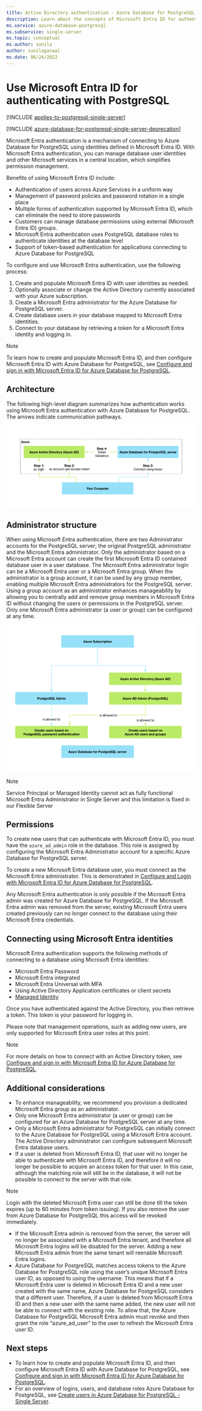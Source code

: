 ```yaml
---
title: Active Directory authentication - Azure Database for PostgreSQL - Single Server
description: Learn about the concepts of Microsoft Entra ID for authentication with Azure Database for PostgreSQL - Single Server
ms.service: azure-database-postgresql
ms.subservice: single-server
ms.topic: conceptual
ms.author: sunila
author: sunilagarwal
ms.date: 06/24/2022
---
```


# Use Microsoft Entra ID for authenticating with PostgreSQL

[!INCLUDE [applies-to-postgresql-single-server](../includes/applies-to-postgresql-single-server.md)]

[!INCLUDE [azure-database-for-postgresql-single-server-deprecation](../includes/azure-database-for-postgresql-single-server-deprecation.md)]

Microsoft Entra authentication is a mechanism of connecting to Azure Database for PostgreSQL using identities defined in Microsoft Entra ID.
With Microsoft Entra authentication, you can manage database user identities and other Microsoft services in a central location, which simplifies permission management.

Benefits of using Microsoft Entra ID include:

- Authentication of users across Azure Services in a uniform way
- Management of password policies and password rotation in a single place
- Multiple forms of authentication supported by Microsoft Entra ID, which can eliminate the need to store passwords
- Customers can manage database permissions using external (Microsoft Entra ID) groups.
- Microsoft Entra authentication uses PostgreSQL database roles to authenticate identities at the database level
- Support of token-based authentication for applications connecting to Azure Database for PostgreSQL

To configure and use Microsoft Entra authentication, use the following process:

1. Create and populate Microsoft Entra ID with user identities as needed.
2. Optionally associate or change the Active Directory currently associated with your Azure subscription.
3. Create a Microsoft Entra administrator for the Azure Database for PostgreSQL server.
4. Create database users in your database mapped to Microsoft Entra identities.
5. Connect to your database by retrieving a token for a Microsoft Entra identity and logging in.

> [!NOTE]
> To learn how to create and populate Microsoft Entra ID, and then configure Microsoft Entra ID with Azure Database for PostgreSQL, see [Configure and sign in with Microsoft Entra ID for Azure Database for PostgreSQL](how-to-configure-sign-in-azure-ad-authentication.md).

## Architecture

The following high-level diagram summarizes how authentication works using Microsoft Entra authentication with Azure Database for PostgreSQL. The arrows indicate communication pathways.

![authentication flow][1]

## Administrator structure

When using Microsoft Entra authentication, there are two Administrator accounts for the PostgreSQL server; the original PostgreSQL administrator and the Microsoft Entra administrator. Only the administrator based on a Microsoft Entra account can create the first Microsoft Entra ID contained database user in a user database. The Microsoft Entra administrator login can be a Microsoft Entra user or a Microsoft Entra group. When the administrator is a group account, it can be used by any group member, enabling multiple Microsoft Entra administrators for the PostgreSQL server. Using a group account as an administrator enhances manageability by allowing you to centrally add and remove group members in Microsoft Entra ID without changing the users or permissions in the PostgreSQL server. Only one Microsoft Entra administrator (a user or group) can be configured at any time.

![admin structure][2]

 >[!NOTE]
 > Service Principal or Managed Identity cannot act as fully functional Microsoft Entra Administrator in Single Server and this limitation is fixed in our Flexible Server 

## Permissions

To create new users that can authenticate with Microsoft Entra ID, you must have the `azure_ad_admin` role in the database. This role is assigned by configuring the Microsoft Entra Administrator account for a specific Azure Database for PostgreSQL server.

To create a new Microsoft Entra database user, you must connect as the Microsoft Entra administrator. This is demonstrated in [Configure and Login with Microsoft Entra ID for Azure Database for PostgreSQL](how-to-configure-sign-in-azure-ad-authentication.md).

Any Microsoft Entra authentication is only possible if the Microsoft Entra admin was created for Azure Database for PostgreSQL. If the Microsoft Entra admin was removed from the server, existing Microsoft Entra users created previously can no longer connect to the database using their Microsoft Entra credentials.

<a name='connecting-using-azure-ad-identities'></a>

## Connecting using Microsoft Entra identities

Microsoft Entra authentication supports the following methods of connecting to a database using Microsoft Entra identities:

- Microsoft Entra Password
- Microsoft Entra integrated
- Microsoft Entra Universal with MFA
- Using Active Directory Application certificates or client secrets
- [Managed Identity](how-to-connect-with-managed-identity.md)

Once you have authenticated against the Active Directory, you then retrieve a token. This token is your password for logging in.

Please note that management operations, such as adding new users, are only supported for Microsoft Entra user roles at this point.

> [!NOTE]
> For more details on how to connect with an Active Directory token, see [Configure and sign in with Microsoft Entra ID for Azure Database for PostgreSQL](how-to-configure-sign-in-azure-ad-authentication.md).

## Additional considerations

- To enhance manageability, we recommend you provision a dedicated Microsoft Entra group as an administrator.
- Only one Microsoft Entra administrator (a user or group) can be configured for an Azure Database for PostgreSQL server at any time.
- Only a Microsoft Entra administrator for PostgreSQL can initially connect to the Azure Database for PostgreSQL using a Microsoft Entra account. The Active Directory administrator can configure subsequent Microsoft Entra database users.
- If a user is deleted from Microsoft Entra ID, that user will no longer be able to authenticate with Microsoft Entra ID, and therefore it will no longer be possible to acquire an access token for that user. In this case, although the matching role will still be in the database, it will not be possible to connect to the server with that role.
> [!NOTE]
> Login with the deleted Microsoft Entra user can still be done till the token expires (up to 60 minutes from token issuing).  If you also remove the user from Azure Database for PostgreSQL this access will be revoked immediately.
- If the Microsoft Entra admin is removed from the server, the server will no longer be associated with a Microsoft Entra tenant, and therefore all Microsoft Entra logins will be disabled for the server. Adding a new Microsoft Entra admin from the same tenant will reenable Microsoft Entra logins.
- Azure Database for PostgreSQL matches access tokens to the Azure Database for PostgreSQL role using the user’s unique Microsoft Entra user ID, as opposed to using the username. This means that if a Microsoft Entra user is deleted in Microsoft Entra ID and a new user created with the same name, Azure Database for PostgreSQL considers that a different user. Therefore, if a user is deleted from Microsoft Entra ID and then a new user with the same name added, the new user will not be able to connect with the existing role. To allow that, the Azure Database for PostgreSQL Microsoft Entra admin must revoke and then grant the role “azure_ad_user” to the user to refresh the Microsoft Entra user ID.

## Next steps

- To learn how to create and populate Microsoft Entra ID, and then configure Microsoft Entra ID with Azure Database for PostgreSQL, see [Configure and sign in with Microsoft Entra ID for Azure Database for PostgreSQL](how-to-configure-sign-in-azure-ad-authentication.md).
- For an overview of logins, users, and database roles Azure Database for PostgreSQL, see [Create users in Azure Database for PostgreSQL - Single Server](how-to-create-users.md).

<!--Image references-->

[1]: ./media/concepts-azure-ad-authentication/authentication-flow.png
[2]: ./media/concepts-azure-ad-authentication/admin-structure.png
